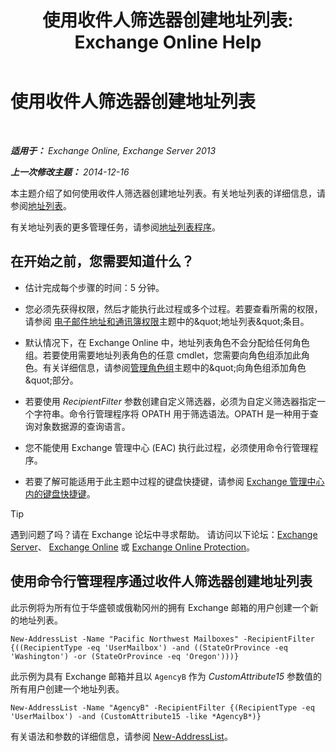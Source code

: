 ﻿---
title: '使用收件人筛选器创建地址列表: Exchange Online Help'
TOCTitle: 使用收件人筛选器创建地址列表
ms:assetid: 8eabea64-97c6-40af-b61c-9b6a125cbdf1
ms:mtpsurl: https://technet.microsoft.com/zh-cn/library/Bb123718(v=EXCHG.150)
ms:contentKeyID: 50491155
ms.date: 05/23/2018
mtps_version: v=EXCHG.150
ms.translationtype: MT
---

# 使用收件人筛选器创建地址列表

 

_**适用于：** Exchange Online, Exchange Server 2013_

_**上一次修改主题：** 2014-12-16_

本主题介绍了如何使用收件人筛选器创建地址列表。有关地址列表的详细信息，请参阅[地址列表](address-lists-exchange-2013-help.md)。

有关地址列表的更多管理任务，请参阅[地址列表程序](address-list-procedures-exchange-2013-help.md)。

## 在开始之前，您需要知道什么？

  - 估计完成每个步骤的时间：5 分钟。

  - 您必须先获得权限，然后才能执行此过程或多个过程。若要查看所需的权限，请参阅 [电子邮件地址和通讯簿权限](email-address-and-address-book-permissions-exchange-2013-help.md)主题中的\&quot;地址列表\&quot;条目。

  - 默认情况下，在 Exchange Online 中，地址列表角色不会分配给任何角色组。若要使用需要地址列表角色的任意 cmdlet，您需要向角色组添加此角色。有关详细信息，请参阅[管理角色组](manage-role-groups-exchange-2013-help.md)主题中的\&quot;向角色组添加角色\&quot;部分。

  - 若要使用 *RecipientFilter* 参数创建自定义筛选器，必须为自定义筛选器指定一个字符串。命令行管理程序将 OPATH 用于筛选语法。OPATH 是一种用于查询对象数据源的查询语言。

  - 您不能使用 Exchange 管理中心 (EAC) 执行此过程，必须使用命令行管理程序。

  - 若要了解可能适用于此主题中过程的键盘快捷键，请参阅 [Exchange 管理中心内的键盘快捷键](keyboard-shortcuts-in-the-exchange-admin-center-exchange-online-protection-help.md)。

> [!TIP]  
> 遇到问题了吗？请在 Exchange 论坛中寻求帮助。 请访问以下论坛：<a href="https://go.microsoft.com/fwlink/p/?linkid=60612">Exchange Server</a>、 <a href="https://go.microsoft.com/fwlink/p/?linkid=267542">Exchange Online</a> 或 <a href="https://go.microsoft.com/fwlink/p/?linkid=285351">Exchange Online Protection</a>。


## 使用命令行管理程序通过收件人筛选器创建地址列表

此示例将为所有位于华盛顿或俄勒冈州的拥有 Exchange 邮箱的用户创建一个新的地址列表。

    New-AddressList -Name "Pacific Northwest Mailboxes" -RecipientFilter {((RecipientType -eq 'UserMailbox') -and ((StateOrProvince -eq 'Washington') -or (StateOrProvince -eq 'Oregon')))}

此示例为具有 Exchange 邮箱并且以 `AgencyB` 作为 *CustomAttribute15* 参数值的所有用户创建一个地址列表。

    New-AddressList -Name "AgencyB" -RecipientFilter {(RecipientType -eq 'UserMailbox') -and (CustomAttribute15 -like *AgencyB*)}

有关语法和参数的详细信息，请参阅 [New-AddressList](https://technet.microsoft.com/zh-cn/library/aa996912\(v=exchg.150\))。

